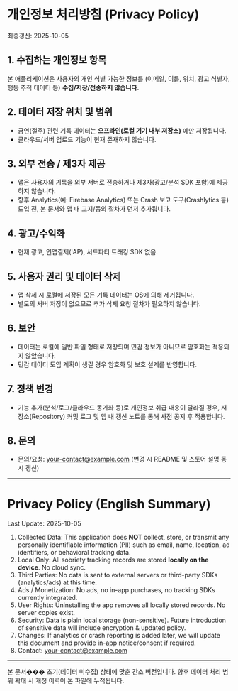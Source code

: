 # 개인정보 처리방침 (Privacy Policy)

최종갱신: 2025-10-05

## 1. 수집하는 개인정보 항목
본 애플리케이션은 사용자의 개인 식별 가능한 정보를 (이메일, 이름, 위치, 광고 식별자, 행동 추적 데이터 등) **수집/저장/전송하지 않습니다.**

## 2. 데이터 저장 위치 및 범위
- 금연(절주) 관련 기록 데이터는 **오프라인(로컬 기기 내부 저장소)** 에만 저장됩니다.
- 클라우드/서버 업로드 기능이 현재 존재하지 않습니다.

## 3. 외부 전송 / 제3자 제공
- 앱은 사용자의 기록을 외부 서버로 전송하거나 제3자(광고/분석 SDK 포함)에 제공하지 않습니다.
- 향후 Analytics(예: Firebase Analytics) 또는 Crash 보고 도구(Crashlytics 등) 도입 전, 본 문서와 앱 내 고지/동의 절차가 먼저 추가됩니다.

## 4. 광고/수익화
- 현재 광고, 인앱결제(IAP), 서드파티 트래킹 SDK 없음.

## 5. 사용자 권리 및 데이터 삭제
- 앱 삭제 시 로컬에 저장된 모든 기록 데이터는 OS에 의해 제거됩니다.
- 별도의 서버 저장이 없으므로 추가 삭제 요청 절차가 필요하지 않습니다.

## 6. 보안
- 데이터는 로컬에 일반 파일 형태로 저장되며 민감 정보가 아니므로 암호화는 적용되지 않았습니다.
- 민감 데이터 도입 계획이 생길 경우 암호화 및 보호 설계를 반영합니다.

## 7. 정책 변경
- 기능 추가(분석/로그/클라우드 동기화 등)로 개인정보 취급 내용이 달라질 경우, 저장소(Repository) 커밋 로그 및 앱 내 갱신 노트를 통해 사전 공지 후 적용합니다.

## 8. 문의
- 문의/요청: your-contact@example.com (변경 시 README 및 스토어 설명 동시 갱신)

---
# Privacy Policy (English Summary)
Last Update: 2025-10-05

1. Collected Data: This application does **NOT** collect, store, or transmit any personally identifiable information (PII) such as email, name, location, ad identifiers, or behavioral tracking data.
2. Local Only: All sobriety tracking records are stored **locally on the device**. No cloud sync.
3. Third Parties: No data is sent to external servers or third-party SDKs (analytics/ads) at this time.
4. Ads / Monetization: No ads, no in-app purchases, no tracking SDKs currently integrated.
5. User Rights: Uninstalling the app removes all locally stored records. No server copies exist.
6. Security: Data is plain local storage (non-sensitive). Future introduction of sensitive data will include encryption & updated policy.
7. Changes: If analytics or crash reporting is added later, we will update this document and provide in-app notice/consent if required.
8. Contact: your-contact@example.com

---
본 문서��� 초기(데이터 미수집) 상태에 맞춘 간소 버전입니다. 향후 데이터 처리 범위 확대 시 개정 이력이 본 파일에 누적됩니다.

